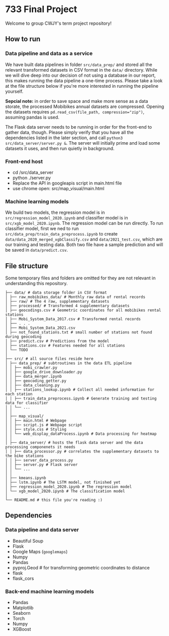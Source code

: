 # 733 Final Project

Welcome to group CWJY's term project repository!

## How to run

### Data pipeline and data as a service

We have built data pipelines in folder `src/data_prep/` and stored all the relevant transformed datasets in CSV format in the `data/` directory. While we will dive deep into our decision of not using a database in our report, this makes running the data pipeline a one-time process. Please take a look at the file structure below if you're more interested in running the pipeline yourself.

**Sepcial note:** in order to save space and make more sense as a data storate, the processed Mobibikes annual datasets are compressed. Opening the datasets requires `pd.read_csv(file_path, compression="zip")`, assuming pandas is used.

The Flask data server needs to be running in order for the front-end to gather data, though. Please simply verify that you have all the dependencies listed in the later section, and call `python3 src/data_server/server.py &`. The server will initially prime and load some datasets it uses, and then run quietly in background.

### Front-end host

- cd /src/data_server
- python ./server.py
- Replace the API in googleapis script in main.html file
- use chrome open: src/map_visual/main.html

### Machine learning models

We build two models, the regression model is in `src/regression_model_2020.ipynb` and classifier model is in `src/xgb_model_2020.ipynb`. The regression model can be run directly. To run classifier model, first we ned to run `src/data_prep/train_data_preprocess.ipynb` to create `data/data_2020_merged_xgbClassify.csv` and `data/2021_test.csv`, which are our training and testing data. Both two file have a sample prediction and will be saved in `data/predict.csv`.

## File structure

Some temporary files and folders are omitted for they are not relevant in understanding this repository.

    ├── data/ # data storage folder in CSV format
    │ ├── raw_mobibikes_data/ # Monthly raw data of rental records
    │ ├── raw/ # The 4 raw, supplementary datasets
    │ ├── processed/ # Transformed 4 supplementary datasets
    │ ├── geocodings.csv # Geometric coordinates for all mobibikes rental stations
    │ ├── Mobi_System_Data_2017.csv # Transformed rental records
    │ ├── . . .
    │ ├── Mobi_System_Data_2021.csv
    │ ├── not_found_stations.txt # small number of stations not found during geocoding
    │ ├── predict.csv # Predictions from the model
    │ ├── stations.csv # Features needed for all stations
    │ └── TODO
    │
    ├── src/ # all source files reside here
    │ ├── data_prep/ # subtroutines in the data ETL pipeline
    │ │ ├── mobi_crawler.py
    │ │ ├── google_drive_downloader.py
    │ │ ├── data_merger.ipynb
    │ │ ├── geocoding_getter.py
    │ │ ├── data_cleaning.py
    │ │ ├── stations_lookup.ipynb # Collect all needed information for each station
    │ │ ├── train_data_preprocess.ipynb # Generate training and testing data for classifier
    │ │ └── ...
    │ │
    │ ├── map_visual/
    │ │ ├── main.html # Webpage
    │ │ ├── script.js # Webpage script
    │ │ ├── style.css # Styling
    │ │ └── web_display_dataProcess.ipynb # Data processing for heatmap
    │ │
    │ ├── data_server/ # hosts the flask data server and the data processing componenets it needs
    │ │ ├── data_processor.py # correlates the supplementary datasets to the bike stations
    │ │ ├── server_data_process.py
    │ │ ├── server.py # Flask server
    │ │ └── ...
    │ │
    │ ├── kmeans.ipynb
    │ ├── lstm.ipynb # The LSTM model, not finished yet
    │ ├── regression_model_2020.ipynb # The regression model
    │ └── xgb_model_2020.ipynb # The classification model
    │
    └── README.md # this file you're reading :)

## Dependencies

### Data pipeline and data server

- Beautiful Soup
- Flask
- Google Maps (`googlemaps`)
- Numpy
- Pandas
- pyproj.Geod # for transforming geometric coordinates to distance
- flask
- flask_cors

### Back-end machine learning models

- Pandas
- Matplotlib
- Seaborn
- Torch
- Numpy
- XGBoost
